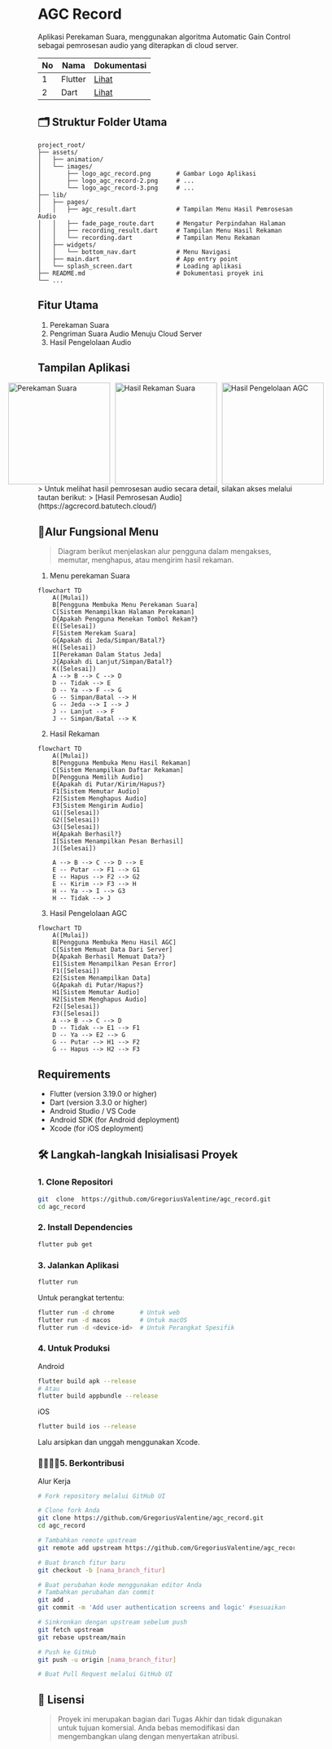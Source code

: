 
# AGC Record
Aplikasi Perekaman Suara, menggunakan algoritma Automatic Gain Control sebagai pemrosesan audio yang diterapkan di cloud server.

|No|Nama|Dokumentasi|
|--|--|---|
|1|Flutter|<a  href="https://docs.flutter.dev/" target="_blank">Lihat</a>|
|2|Dart|<a  href="https://dart.dev/docs"  target="_blank">Lihat</a>|

## 🗂️ Struktur Folder Utama
```
project_root/
├── assets/
│   ├── animation/
│   └── images/                    
│       ├── logo_agc_record.png       # Gambar Logo Aplikasi
│       ├── logo_agc_record-2.png     # ...
│       └── logo_agc_record-3.png     # ...
├── lib/
│   ├── pages/
│   │   ├── agc_result.dart           # Tampilan Menu Hasil Pemrosesan Audio
│   │   ├── fade_page_route.dart      # Mengatur Perpindahan Halaman
│   │   ├── recording_result.dart     # Tampilan Menu Hasil Rekaman
│   │   └── recording.dart            # Tampilan Menu Rekaman
│   ├── widgets/
│   │   └── bottom_nav.dart           # Menu Navigasi
│   ├── main.dart                     # App entry point
│   └── splash_screen.dart            # Loading aplikasi
├── README.md                         # Dokumentasi proyek ini
└── ...
```
## Fitur Utama
 1. Perekaman Suara
 2. Pengriman Suara Audio Menuju Cloud Server
 4. Hasil Pengelolaan Audio
## Tampilan Aplikasi
<div style="display: flex; justify-content: center; gap: 10px;">
  <img src="screenshots/Screenshot-1.jpg" alt="Perekaman Suara" width="200" />
  <img src="screenshots/Screenshot-5.jpg" alt="Hasil Rekaman Suara" width="200" />
  <img src="screenshots/Screenshot-6.jpg" alt="Hasil Pengelolaan AGC" width="200" />
</div>
> Untuk melihat hasil pemrosesan audio secara detail, silakan akses melalui tautan berikut:  
> [Hasil Pemrosesan Audio](https://agcrecord.batutech.cloud/)

## 🔁Alur Fungsional Menu

> Diagram berikut menjelaskan alur pengguna dalam mengakses, memutar,
> menghapus, atau mengirim hasil rekaman.

 1. Menu perekaman Suara
```mermaid
flowchart TD
    A([Mulai])
    B[Pengguna Membuka Menu Perekaman Suara]
    C[Sistem Menampilkan Halaman Perekaman]
    D{Apakah Pengguna Menekan Tombol Rekam?}
    E([Selesai])
    F[Sistem Merekam Suara]
    G{Apakah di Jeda/Simpan/Batal?}
    H([Selesai])
    I[Perekaman Dalam Status Jeda]
    J{Apakah di Lanjut/Simpan/Batal?}
    K([Selesai])
    A --> B --> C --> D
    D -- Tidak --> E
    D -- Ya --> F --> G
    G -- Simpan/Batal --> H
    G -- Jeda --> I --> J
    J -- Lanjut --> F
    J -- Simpan/Batal --> K
```
2. Hasil Rekaman
```mermaid
flowchart TD
    A([Mulai])
    B[Pengguna Membuka Menu Hasil Rekaman]
    C[Sistem Menampilkan Daftar Rekaman]
    D[Pengguna Memilih Audio]
    E{Apakah di Putar/Kirim/Hapus?}
    F1[Sistem Memutar Audio]
    F2[Sistem Menghapus Audio]
    F3[Sistem Mengirim Audio]
    G1([Selesai])
    G2([Selesai])
    G3([Selesai])
    H{Apakah Berhasil?}
    I[Sistem Menampilkan Pesan Berhasil]
    J([Selesai])

    A --> B --> C --> D --> E
    E -- Putar --> F1 --> G1
    E -- Hapus --> F2 --> G2
    E -- Kirim --> F3 --> H
    H -- Ya --> I --> G3
    H -- Tidak --> J
```
 3. Hasil Pengelolaan AGC
```mermaid
flowchart TD
    A([Mulai])
    B[Pengguna Membuka Menu Hasil AGC]
    C[Sistem Memuat Data Dari Server]
    D{Apakah Berhasil Memuat Data?}
    E1[Sistem Menampilkan Pesan Error]
    F1([Selesai])
    E2[Sistem Menampilkan Data]
    G{Apakah di Putar/Hapus?}
    H1[Sistem Memutar Audio]
    H2[Sistem Menghapus Audio]
    F2([Selesai])
    F3([Selesai])
    A --> B --> C --> D
    D -- Tidak --> E1 --> F1
    D -- Ya --> E2 --> G
    G -- Putar --> H1 --> F2
    G -- Hapus --> H2 --> F3
```
## Requirements
 -  Flutter (version 3.19.0 or higher)
-   Dart (version 3.3.0 or higher)
-   Android Studio / VS Code
-   Android SDK (for Android deployment)
-   Xcode (for iOS deployment)
## 🛠️ Langkah-langkah Inisialisasi Proyek
### 1. Clone Repositori
```bash
git  clone  https://github.com/GregoriusValentine/agc_record.git
cd agc_record
```
### 2. Install Dependencies
```bash
flutter pub get
```
### 3. Jalankan Aplikasi
```bash
flutter run
```
Untuk perangkat tertentu:
```bash
flutter run -d chrome       # Untuk web
flutter run -d macos        # Untuk macOS
flutter run -d <device-id>  # Untuk Perangkat Spesifik
```
### 4. Untuk Produksi
Android
```bash
flutter build apk --release
# Atau
flutter build appbundle --release
```
iOS
```bash
flutter build ios --release
```
Lalu arsipkan dan unggah menggunakan Xcode.
### 🫱🏼‍🫲🏼5. Berkontribusi
Alur Kerja
```bash
# Fork repository melalui GitHub UI

# Clone fork Anda
git clone https://github.com/GregoriusValentine/agc_record.git
cd agc_record

# Tambahkan remote upstream
git remote add upstream https://github.com/GregoriusValentine/agc_record.git

# Buat branch fitur baru
git checkout -b [nama_branch_fitur]

# Buat perubahan kode menggunakan editor Anda
# Tambahkan perubahan dan commit
git add .
git commit -m 'Add user authentication screens and logic' #sesuaikan

# Sinkronkan dengan upstream sebelum push
git fetch upstream
git rebase upstream/main

# Push ke GitHub
git push -u origin [nama_branch_fitur]

# Buat Pull Request melalui GitHub UI
```


## 📄 Lisensi
> Proyek ini merupakan bagian dari Tugas Akhir dan tidak digunakan untuk
> tujuan komersial. Anda bebas memodifikasi dan mengembangkan ulang
> dengan menyertakan atribusi.
